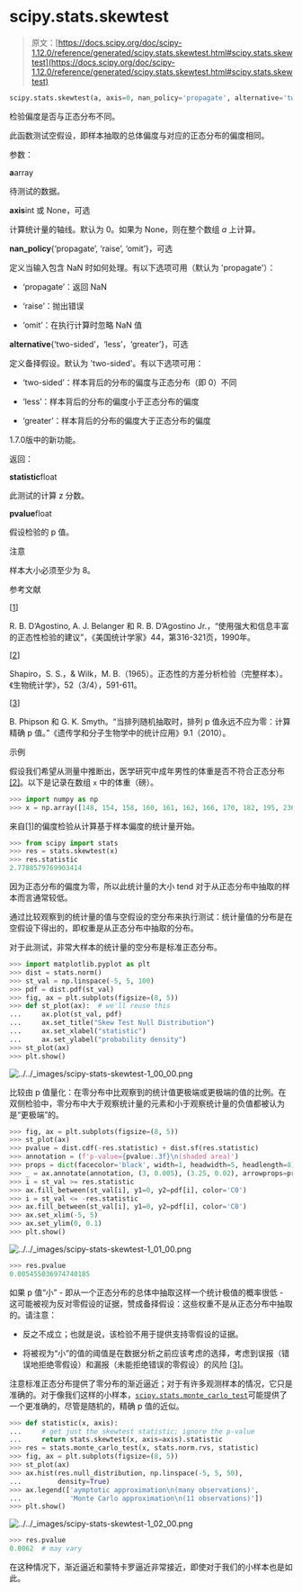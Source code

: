 # scipy.stats.skewtest

> 原文：[https://docs.scipy.org/doc/scipy-1.12.0/reference/generated/scipy.stats.skewtest.html#scipy.stats.skewtest](https://docs.scipy.org/doc/scipy-1.12.0/reference/generated/scipy.stats.skewtest.html#scipy.stats.skewtest)

```py
scipy.stats.skewtest(a, axis=0, nan_policy='propagate', alternative='two-sided')
```

检验偏度是否与正态分布不同。

此函数测试空假设，即样本抽取的总体偏度与对应的正态分布的偏度相同。

参数：

**a**array

待测试的数据。

**axis**int 或 None，可选

计算统计量的轴线。默认为 0。如果为 None，则在整个数组 *a* 上计算。

**nan_policy**{‘propagate’, ‘raise’, ‘omit’}，可选

定义当输入包含 NaN 时如何处理。有以下选项可用（默认为 'propagate'）：

+   ‘propagate’：返回 NaN

+   ‘raise’：抛出错误

+   ‘omit’：在执行计算时忽略 NaN 值

**alternative**{‘two-sided’，‘less’，‘greater’}，可选

定义备择假设。默认为 'two-sided'。有以下选项可用：

+   ‘two-sided’：样本背后的分布的偏度与正态分布（即 0）不同

+   ‘less’：样本背后的分布的偏度小于正态分布的偏度

+   ‘greater’：样本背后的分布的偏度大于正态分布的偏度

1.7.0版中的新功能。

返回：

**statistic**float

此测试的计算 z 分数。

**pvalue**float

假设检验的 p 值。

注意

样本大小必须至少为 8。

参考文献

[[1](#id5)]

R. B. D’Agostino, A. J. Belanger 和 R. B. D’Agostino Jr.，“使用强大和信息丰富的正态性检验的建议”，《美国统计学家》44，第316-321页，1990年。

[[2](#id4)]

Shapiro，S. S.，& Wilk，M. B.（1965）。正态性的方差分析检验（完整样本）。《生物统计学》，52（3/4），591-611。

[[3](#id6)]

B. Phipson 和 G. K. Smyth。“当排列随机抽取时，排列 p 值永远不应为零：计算精确 p 值。”《遗传学和分子生物学中的统计应用》9.1（2010）。

示例

假设我们希望从测量中推断出，医学研究中成年男性的体重是否不符合正态分布 [[2]](#r906f1fd917a7-2)。以下是记录在数组 `x` 中的体重（磅）。

```py
>>> import numpy as np
>>> x = np.array([148, 154, 158, 160, 161, 162, 166, 170, 182, 195, 236]) 
```

来自[[1]](#r906f1fd917a7-1)的偏度检验从计算基于样本偏度的统计量开始。

```py
>>> from scipy import stats
>>> res = stats.skewtest(x)
>>> res.statistic
2.7788579769903414 
```

因为正态分布的偏度为零，所以此统计量的大小 tend 对于从正态分布中抽取的样本而言通常较低。

通过比较观察到的统计量的值与空假设的空分布来执行测试：统计量值的分布是在空假设下得出的，即权重是从正态分布中抽取的分布。

对于此测试，非常大样本的统计量的空分布是标准正态分布。

```py
>>> import matplotlib.pyplot as plt
>>> dist = stats.norm()
>>> st_val = np.linspace(-5, 5, 100)
>>> pdf = dist.pdf(st_val)
>>> fig, ax = plt.subplots(figsize=(8, 5))
>>> def st_plot(ax):  # we'll reuse this
...     ax.plot(st_val, pdf)
...     ax.set_title("Skew Test Null Distribution")
...     ax.set_xlabel("statistic")
...     ax.set_ylabel("probability density")
>>> st_plot(ax)
>>> plt.show() 
```

![../../_images/scipy-stats-skewtest-1_00_00.png](../Images/ebcdea3b1cac7cdef2cfc369c315ddee.png)

比较由 p 值量化：在零分布中比观察到的统计值更极端或更极端的值的比例。在双侧检验中，零分布中大于观察统计量的元素和小于观察统计量的负值都被认为是“更极端”的。

```py
>>> fig, ax = plt.subplots(figsize=(8, 5))
>>> st_plot(ax)
>>> pvalue = dist.cdf(-res.statistic) + dist.sf(res.statistic)
>>> annotation = (f'p-value={pvalue:.3f}\n(shaded area)')
>>> props = dict(facecolor='black', width=1, headwidth=5, headlength=8)
>>> _ = ax.annotate(annotation, (3, 0.005), (3.25, 0.02), arrowprops=props)
>>> i = st_val >= res.statistic
>>> ax.fill_between(st_val[i], y1=0, y2=pdf[i], color='C0')
>>> i = st_val <= -res.statistic
>>> ax.fill_between(st_val[i], y1=0, y2=pdf[i], color='C0')
>>> ax.set_xlim(-5, 5)
>>> ax.set_ylim(0, 0.1)
>>> plt.show() 
```

![../../_images/scipy-stats-skewtest-1_01_00.png](../Images/d6a96fb71a877cd1f27fdf7ea471a904.png)

```py
>>> res.pvalue
0.005455036974740185 
```

如果 p 值“小” - 即从一个正态分布的总体中抽取这样一个统计极值的概率很低 - 这可能被视为反对零假设的证据，赞成备择假设：这些权重不是从正态分布中抽取的。请注意：

+   反之不成立；也就是说，该检验不用于提供支持零假设的证据。

+   将被视为“小”的值的阈值是在数据分析之前应该考虑的选择，考虑到误报（错误地拒绝零假设）和漏报（未能拒绝错误的零假设）的风险 [[3]](#r906f1fd917a7-3)。

注意标准正态分布提供了零分布的渐近逼近；对于有许多观测样本的情况，它只是准确的。对于像我们这样的小样本，[`scipy.stats.monte_carlo_test`](scipy.stats.monte_carlo_test.html#scipy.stats.monte_carlo_test "scipy.stats.monte_carlo_test")可能提供了一个更准确的，尽管是随机的，精确 p 值的近似。

```py
>>> def statistic(x, axis):
...     # get just the skewtest statistic; ignore the p-value
...     return stats.skewtest(x, axis=axis).statistic
>>> res = stats.monte_carlo_test(x, stats.norm.rvs, statistic)
>>> fig, ax = plt.subplots(figsize=(8, 5))
>>> st_plot(ax)
>>> ax.hist(res.null_distribution, np.linspace(-5, 5, 50),
...         density=True)
>>> ax.legend(['aymptotic approximation\n(many observations)',
...            'Monte Carlo approximation\n(11 observations)'])
>>> plt.show() 
```

![../../_images/scipy-stats-skewtest-1_02_00.png](../Images/aa68f3f33038d1f2e159c1702e22132e.png)

```py
>>> res.pvalue
0.0062  # may vary 
```

在这种情况下，渐近逼近和蒙特卡罗逼近非常接近，即使对于我们的小样本也是如此。
